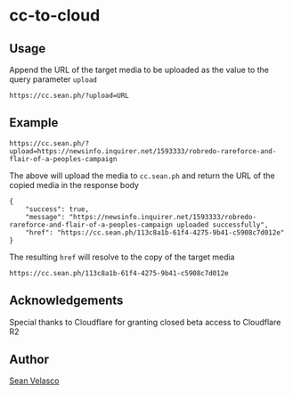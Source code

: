 # cc-to-cloud

## Usage

Append the URL of the target media to be uploaded as the value to the query parameter `upload`

```
https://cc.sean.ph/?upload=URL
```

## Example

```
https://cc.sean.ph/?upload=https://newsinfo.inquirer.net/1593333/robredo-rareforce-and-flair-of-a-peoples-campaign
```
The above will upload the media to `cc.sean.ph` and return the URL of the copied media in the response body

```
{
    "success": true,
    "message": "https://newsinfo.inquirer.net/1593333/robredo-rareforce-and-flair-of-a-peoples-campaign uploaded successfully",
    "href": "https://cc.sean.ph/113c8a1b-61f4-4275-9b41-c5908c7d012e"
}
```
The resulting `href` will resolve to the copy of the target media
```
https://cc.sean.ph/113c8a1b-61f4-4275-9b41-c5908c7d012e
```

## Acknowledgements

Special thanks to Cloudflare for granting closed beta access to Cloudflare R2

## Author

[Sean Velasco](https://seanvelasco.com)